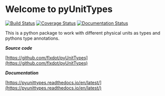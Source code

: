 # Welcome to pyUnitTypes
[![Build Status](https://travis-ci.org/flxdot/pyUnitTypes.svg?branch=master)](https://travis-ci.org/flxdot/pyUnitTypes)
[![Coverage Status](https://coveralls.io/repos/github/flxdot/pyUnitTypes/badge.svg?branch=master)](https://coveralls.io/github/flxdot/pyUnitTypes?branch=master)
[![Documentation Status](https://readthedocs.org/projects/pyunittypes/badge/?version=latest)](https://pyunittypes.readthedocs.io/en/latest/?badge=latest)

This is a python package to work with different physical units as types and pythons type annotations.

***Source code***

[https://github.com/flxdot/pyUnitTypes](https://github.com/flxdot/pyUnitTypes)

***Documentation***

[https://pyunittypes.readthedocs.io/en/latest/](https://pyunittypes.readthedocs.io/en/latest/)

